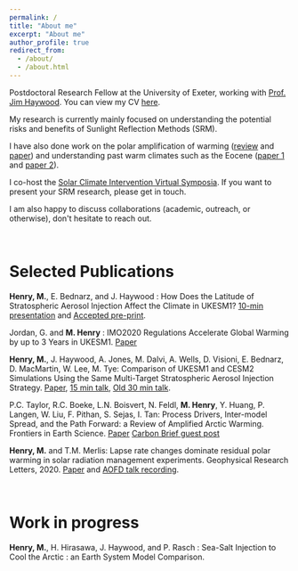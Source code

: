 ```yaml
---
permalink: /
title: "About me"
excerpt: "About me"
author_profile: true
redirect_from: 
  - /about/
  - /about.html
---
```


Postdoctoral Research Fellow at the University of Exeter, working with [Prof. Jim Haywood](https://mathematics.exeter.ac.uk/staff/jmh232?sm=jmh232). You can view my CV [here](https://docs.google.com/document/d/1IBtOTVfRRxr8NlmzCb0XxlWBgMeS2nTuEs3m1GDZ6OQ/edit?usp=sharing).

My research is currently mainly focused on understanding the potential risks and benefits of Sunlight Reflection Methods (SRM). 

I have also done work on the polar amplification of warming ([review](https://www.frontiersin.org/articles/10.3389/feart.2021.758361/full) and [paper](https://doi.org/10.1175/JCLI-D-20-0178.1)) and understanding past warm climates such as the Eocene ([paper 1](https://doi.org/10.1175/JCLI-D-21-0131.1) and [paper 2](https://agupubs.onlinelibrary.wiley.com/doi/10.1029/2021PA004375)).

I co-host the [Solar Climate Intervention Virtual Symposia](https://sites.google.com/view/solargeo-symposium/home). If you want to present your SRM research, please get in touch.

I am also happy to discuss collaborations (academic, outreach, or otherwise), don't hesitate to reach out.

<br/>

# Selected Publications

**Henry, M.**, E. Bednarz, and J. Haywood : How Does the Latitude of Stratospheric Aerosol Injection Affect the Climate in UKESM1? [10-min presentation](https://youtu.be/_wlVsE3XQLE) and [Accepted pre-print](https://egusphere.copernicus.org/preprints/2024/egusphere-2024-1565/).

Jordan, G. and **M. Henry** : IMO2020 Regulations Accelerate Global Warming by up to 3 Years in UKESM1. [Paper](http://dx.doi.org/10.1029/2024EF005011)

**Henry, M.**, J. Haywood, A. Jones, M. Dalvi, A. Wells, D. Visioni, E. Bednarz, D. MacMartin, W. Lee, M. Tye: Comparison of UKESM1 and CESM2 Simulations Using the Same Multi-Target Stratospheric Aerosol Injection Strategy. [Paper](https://acp.copernicus.org/articles/23/13369/2023/), [15 min talk](https://www.youtube.com/watch?v=RpxDpHDqEDI), [Old 30 min talk](https://www.youtube.com/watch?v=NKqp58g3EPw).

P.C. Taylor, R.C. Boeke, L.N. Boisvert, N. Feldl, **M. Henry**, Y. Huang, P. Langen, W. Liu, F. Pithan, S. Sejas, I. Tan: Process Drivers, Inter-model Spread, and the Path Forward: a Review of Amplified Arctic Warming. Frontiers in Earth Science. [Paper](https://www.frontiersin.org/articles/10.3389/feart.2021.758361/full) [Carbon Brief guest post](https://www.carbonbrief.org/guest-post-why-does-the-arctic-warm-faster-than-the-rest-of-the-planet)

**Henry, M.** and T.M. Merlis: Lapse rate changes dominate residual polar warming in solar radiation management experiments. Geophysical Research Letters, 2020. [Paper](https://doi.org/10.1029/2020GL087929) and <a href='https://www.youtube.com/watch?v=SnsH-4Nca9A'>AOFD talk recording</a>.

<br/>

# Work in progress

**Henry, M.**, H. Hirasawa, J. Haywood, and P. Rasch : Sea-Salt Injection to Cool the Arctic : an Earth System Model Comparison.

<br/>

